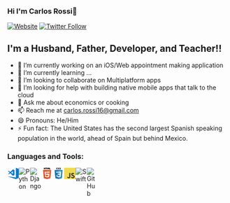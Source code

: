 
### Hi I'm Carlos Rossi👋

[![Website](https://img.shields.io/website?label=codeSTACKr.com&style=for-the-badge&url=https%3A%2F%2Fcodestackr.com)](https://codestackr.com)
[![Twitter Follow](https://img.shields.io/twitter/follow/codeSTACKr?color=1DA1F2&logo=twitter&style=for-the-badge)](https://twitter.com/intent/follow?original_referer=https%3A%2F%2Fgithub.com%2FcodeSTACKr&screen_name=codeSTACKr)

## I'm a Husband, Father, Developer, and Teacher!!

- 🔭 I’m currently working on an iOS/Web appointment making application
- 🌱 I’m currently learning ...
- 👯 I’m looking to collaborate on Multiplatform apps
- 🤔 I’m looking for help with building native mobile apps that talk to the cloud
- 💬 Ask me about economics or cooking
- 📫 Reach me at carlos.rossi16@gmail.com
- 😄 Pronouns: He/Him
- ⚡ Fun fact: The United States has the second largest Spanish speaking population in the world, ahead of Spain but behind Mexico.


### Languages and Tools:
<img align="left" alt="Visual Studio Code" width="26px" src="https://raw.githubusercontent.com/github/explore/80688e429a7d4ef2fca1e82350fe8e3517d3494d/topics/visual-studio-code/visual-studio-code.png" />
<img align="left" alt="Python" width="26px" src="https://cdn3.iconfinder.com/data/icons/logos-and-brands-adobe/512/267_Python-512.png" />
<img align="left" alt="Django" width="26px" src="https://icon-library.com/images/django-icon/django-icon-0.jpg" />
<img align="left" alt="HTML5" width="26px" src="https://raw.githubusercontent.com/github/explore/80688e429a7d4ef2fca1e82350fe8e3517d3494d/topics/html/html.png" />
<img align="left" alt="CSS3" width="26px" src="https://raw.githubusercontent.com/github/explore/80688e429a7d4ef2fca1e82350fe8e3517d3494d/topics/css/css.png" />
<img align="left" alt="JavaScript" width="26px" src="https://raw.githubusercontent.com/github/explore/80688e429a7d4ef2fca1e82350fe8e3517d3494d/topics/javascript/javascript.png" />
<img align="left" alt="Swift" width="26px" src="https://cdn.iconscout.com/icon/free/png-256/swift-2038869-1720082.png" />
<img align="left" alt="GitHub" width="26px" src="https://user-images.githubusercontent.com/1784648/97818784-c4fc1080-1ca4-11eb-8681-56ec3fa21756.png" />


<br />
<br />



[website]: https://codeSTACKr.com
[linkedin]: www.linkedin.com/in/carlosnavaja16
[twitter]: https://twitter.com/carlosnavaja16
[instagram]: https://instagram.com/carlosnavaja16
